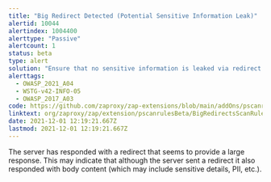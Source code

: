 ```yaml
---
title: "Big Redirect Detected (Potential Sensitive Information Leak)"
alertid: 10044
alertindex: 1004400
alerttype: "Passive"
alertcount: 1
status: beta
type: alert
solution: "Ensure that no sensitive information is leaked via redirect responses. Redirect responses should have almost no content."
alerttags: 
  - OWASP_2021_A04
  - WSTG-v42-INFO-05
  - OWASP_2017_A03
code: https://github.com/zaproxy/zap-extensions/blob/main/addOns/pscanrulesBeta/src/main/java/org/zaproxy/zap/extension/pscanrulesBeta/BigRedirectsScanRule.java
linktext: org/zaproxy/zap/extension/pscanrulesBeta/BigRedirectsScanRule.java
date: 2021-12-01 12:19:21.667Z
lastmod: 2021-12-01 12:19:21.667Z
---
```

The server has responded with a redirect that seems to provide a large response. This may indicate that although the server sent a redirect it also responded with body content (which may include sensitive details, PII, etc.).
